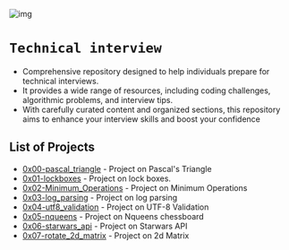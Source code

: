 ![img](https://assets.imaginablefutures.com/media/images/ALX_Logo.max-200x150.png)
# `Technical interview`
- Comprehensive repository designed to help individuals prepare for technical interviews.
- It provides a wide range of resources, including coding challenges, algorithmic problems, and interview tips.
- With carefully curated content and organized sections, this repository aims to enhance your interview skills and boost your confidence

## List of Projects
- [0x00-pascal_triangle](./0x00-pascal_triangle) - Project on Pascal's Triangle
- [0x01-lockboxes](./0x01-lockboxes) - Project on lock boxes.
- [0x02-Minimum_Operations](./0x02-Minimum_Operations) - Project on Minimum Operations
- [0x03-log_parsing](./0x03-log_parsing) - Project on log parsing
- [0x04-utf8_validation](./0x04-utf8_validation) - Project on UTF-8 Validation
- [0x05-nqueens](./0x05-nqueens) - Project on Nqueens chessboard
- [0x06-starwars_api](./0x06-starwars_api) - Project on Starwars API 
- [0x07-rotate_2d_matrix](./0x07-rotate_2d_matrix) - Project on 2d Matrix

